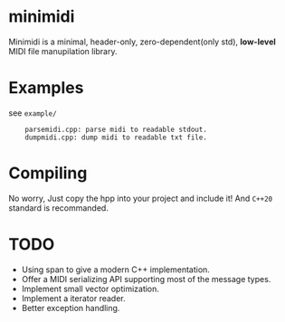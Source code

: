 # minimidi
Minimidi is a minimal, header-only, zero-dependent(only std), **low-level** MIDI file manupilation library.

# Examples
see `example/`
```
	parsemidi.cpp: parse midi to readable stdout.
	dumpmidi.cpp: dump midi to readable txt file.
```

# Compiling
No worry, Just copy the hpp into your project and include it!
And `C++20` standard is recommanded.

# TODO
* Using span to give a modern C++ implementation.
* Offer a MIDI serializing API supporting most of the message types.
* Implement small vector optimization.
* Implement a iterator reader.
* Better exception handling.
